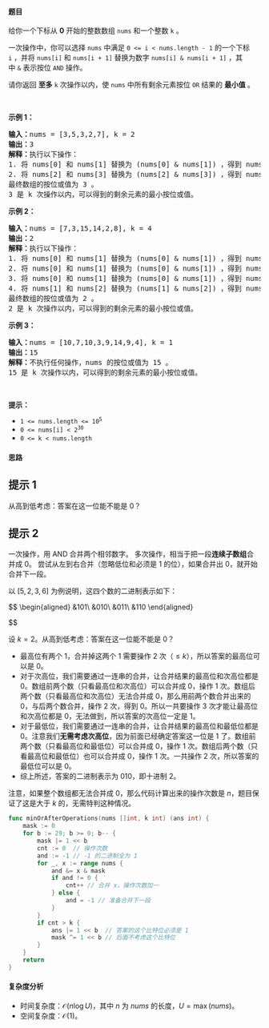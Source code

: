 #### 题目

<p>给你一个下标从 <strong>0</strong> 开始的整数数组 <code>nums</code> 和一个整数 <code>k</code> 。</p>

<p>一次操作中，你可以选择 <code>nums</code> 中满足 <code>0 <= i < nums.length - 1</code> 的一个下标 <code>i</code> ，并将 <code>nums[i]</code> 和 <code>nums[i + 1]</code> 替换为数字 <code>nums[i] & nums[i + 1]</code> ，其中 <code>&</code> 表示按位 <code>AND</code> 操作。</p>

<p>请你返回 <strong>至多</strong> <code>k</code> 次操作以内，使 <code>nums</code> 中所有剩余元素按位 <code>OR</code> 结果的 <strong>最小值</strong> 。</p>

<p> </p>

<p><strong class="example">示例 1：</strong></p>

<pre>
<b>输入：</b>nums = [3,5,3,2,7], k = 2
<b>输出：</b>3
<b>解释：</b>执行以下操作：
1. 将 nums[0] 和 nums[1] 替换为 (nums[0] & nums[1]) ，得到 nums 为 [1,3,2,7] 。
2. 将 nums[2] 和 nums[3] 替换为 (nums[2] & nums[3]) ，得到 nums 为 [1,3,2] 。
最终数组的按位或值为 3 。
3 是 k 次操作以内，可以得到的剩余元素的最小按位或值。</pre>

<p><strong class="example">示例 2：</strong></p>

<pre>
<b>输入：</b>nums = [7,3,15,14,2,8], k = 4
<b>输出：</b>2
<b>解释：</b>执行以下操作：
1. 将 nums[0] 和 nums[1] 替换为 (nums[0] & nums[1]) ，得到 nums 为 [3,15,14,2,8] 。
2. 将 nums[0] 和 nums[1] 替换为 (nums[0] & nums[1]) ，得到 nums 为 [3,14,2,8] 。
3. 将 nums[0] 和 nums[1] 替换为 (nums[0] & nums[1]) ，得到 nums 为 [2,2,8] 。
4. 将 nums[1] 和 nums[2] 替换为 (nums[1] & nums[2]) ，得到 nums 为 [2,0] 。
最终数组的按位或值为 2 。
2 是 k 次操作以内，可以得到的剩余元素的最小按位或值。
</pre>

<p><strong class="example">示例 3：</strong></p>

<pre>
<b>输入：</b>nums = [10,7,10,3,9,14,9,4], k = 1
<b>输出：</b>15
<b>解释：</b>不执行任何操作，nums 的按位或值为 15 。
15 是 k 次操作以内，可以得到的剩余元素的最小按位或值。
</pre>

<p> </p>

<p><strong>提示：</strong></p>

<ul>
	<li><code>1 <= nums.length <= 10<sup>5</sup></code></li>
	<li><code>0 <= nums[i] < 2<sup>30</sup></code></li>
	<li><code>0 <= k < nums.length</code></li>
</ul>

#### 思路

## 提示 1

从高到低考虑：答案在这一位能不能是 $0$？

## 提示 2

一次操作，用 AND 合并两个相邻数字。
多次操作，相当于把一段**连续子数组**合并成 $0$。
尝试从左到右合并（忽略低位和必须是 $1$ 的位），如果合并出 $0$，就开始合并下一段。

以 $[5,2,3,6]$ 为例说明，这四个数的二进制表示如下：

$$
\begin{aligned}
&101\\
&010\\
&011\\
&110
\end{aligned}

$$

设 $k=2$。从高到低考虑：答案在这一位能不能是 $0$？

- 最高位有两个 $1$，合并掉这两个 $1$ 需要操作 $2$ 次（$\le k$），所以答案的最高位可以是 $0$。
- 对于次高位，我们需要通过一连串的合并，让合并结果的最高位和次高位都是 $0$。数组前两个数（只看最高位和次高位）可以合并成 $0$，操作 $1$ 次。数组后两个数（只看最高位和次高位）无法合并成 $0$，那么用前两个数合并出来的 $0$，与后两个数合并，操作 $2$ 次，得到 $0$。所以一共要操作 $3$ 次才能让最高位和次高位都是 $0$，无法做到，所以答案的次高位一定是 $1$。
- 对于最低位，我们需要通过一连串的合并，让合并结果的最高位和最低位都是 $0$。注意我们**无需考虑次高位**，因为前面已经确定答案这一位是 $1$ 了。数组前两个数（只看最高位和最低位）可以合并成 $0$，操作 $1$ 次。数组后两个数（只看最高位和最低位）也可以合并成 $0$，操作 $1$ 次。一共操作 $2$ 次，所以答案的最低位可以是 $0$。
- 综上所述，答案的二进制表示为 $010$，即十进制 $2$。

注意，如果整个数组都无法合并成 $0$，那么代码计算出来的操作次数是 $n$，题目保证了这是大于 $k$ 的，无需特判这种情况。

```go [sol]
func minOrAfterOperations(nums []int, k int) (ans int) {
	mask := 0
	for b := 29; b >= 0; b-- {
		mask |= 1 << b
		cnt := 0  // 操作次数
		and := -1 // -1 的二进制全为 1
		for _, x := range nums {
			and &= x & mask
			if and != 0 {
				cnt++ // 合并 x，操作次数加一
			} else {
				and = -1 // 准备合并下一段
			}
		}
		if cnt > k {
			ans |= 1 << b  // 答案的这个比特位必须是 1
			mask ^= 1 << b // 后面不考虑这个比特位
		}
	}
	return
}
```

#### 复杂度分析

- 时间复杂度：$\mathcal{O}(n\log U)$，其中 $n$ 为 $\textit{nums}$ 的长度，$U=\max(\textit{nums})$。
- 空间复杂度：$\mathcal{O}(1)$。
